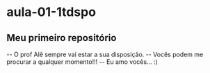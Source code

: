 # aula-01-1tdspo
## Meu primeiro repositório

-- O prof Alê sempre vai estar a sua disposição.
-- Vocês podem me procurar a qualquer momento!!!
-- Eu amo vocês... :)
